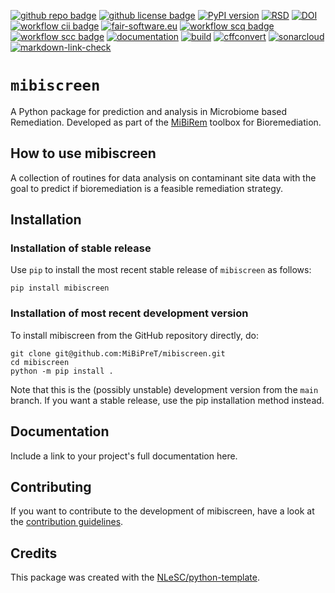 [![github repo badge](https://img.shields.io/badge/github-repo-000.svg?logo=github&labelColor=gray&color=blue)](https://github.com/MiBiPreT/mibiscreen)
[![github license badge](https://img.shields.io/github/license/MiBiPreT/mibiscreen)](https://github.com/MiBiPreT/mibiscreen)
[![PyPI version](https://badge.fury.io/py/mibiscreen.svg)](https://badge.fury.io/py/mibiscreen)
[![RSD](https://img.shields.io/badge/rsd-mibiscreen-00a3e3.svg)](https://www.research-software.nl/software/mibipret)
[![DOI](https://zenodo.org/badge/DOI/10.5281/zenodo.10878799.svg)](https://doi.org/10.5281/zenodo.10878799)
[![workflow cii badge](https://bestpractices.coreinfrastructure.org/projects/8711/badge)](https://bestpractices.coreinfrastructure.org/projects/8711)
[![fair-software.eu](https://img.shields.io/badge/fair--software.eu-%E2%97%8F%20%20%E2%97%8F%20%20%E2%97%8F%20%20%E2%97%8F%20%20%E2%97%8F-green)](https://fair-software.eu)
[![workflow scq badge](https://sonarcloud.io/api/project_badges/measure?project=MiBiPreT_MiBiPreT&metric=alert_status)](https://sonarcloud.io/dashboard?id=MiBiPreT_MiBiPreT)
[![workflow scc badge](https://sonarcloud.io/api/project_badges/measure?project=MiBiPreT_MiBiPreT&metric=coverage)](https://sonarcloud.io/dashboard?id=MiBiPreT_MiBiPreT)
[![documentation](https://github.com/MiBiPreT/mibiscreen/actions/workflows/documentation-deploy.yml/badge.svg)](https://mibipret.github.io/mibiscreen)
[![build](https://github.com/MiBiPreT/mibiscreen/actions/workflows/build.yml/badge.svg)](https://github.com/MiBiPreT/mibiscreen/actions/workflows/build.yml)
[![cffconvert](https://github.com/MiBiPreT/mibiscreen/actions/workflows/cffconvert.yml/badge.svg)](https://github.com/MiBiPreT/mibiscreen/actions/workflows/cffconvert.yml)
[![sonarcloud](https://github.com/MiBiPreT/mibiscreen/actions/workflows/sonarcloud.yml/badge.svg)](https://github.com/MiBiPreT/mibiscreen/actions/workflows/sonarcloud.yml)
[![markdown-link-check](https://github.com/MiBiPreT/mibiscreen/actions/workflows/markdown-link-check.yml/badge.svg)](https://github.com/MiBiPreT/mibiscreen/actions/workflows/markdown-link-check.yml)

# `mibiscreen`

A Python package for prediction and analysis in Microbiome based Remediation. Developed as part of the [MiBiRem](https://www.mibirem.eu/) toolbox for Bioremediation.

## How to use mibiscreen

A collection of routines for data analysis on contaminant site data with the goal to predict if bioremediation is a feasible remediation strategy.

## Installation

### Installation of stable release

Use `pip` to install the most recent stable release of `mibiscreen` as follows:

```console
pip install mibiscreen
```

### Installation of most recent development version

To install mibiscreen from the GitHub repository directly, do:

```console
git clone git@github.com:MiBiPreT/mibiscreen.git
cd mibiscreen
python -m pip install .
```

Note that this is the (possibly unstable) development version from the `main` branch. If you want a stable release, use the pip installation method instead.

## Documentation

Include a link to your project's full documentation here.

## Contributing

If you want to contribute to the development of mibiscreen,
have a look at the [contribution guidelines](CONTRIBUTING.md).

## Credits

This package was created with the [NLeSC/python-template](https://github.com/NLeSC/python-template).
